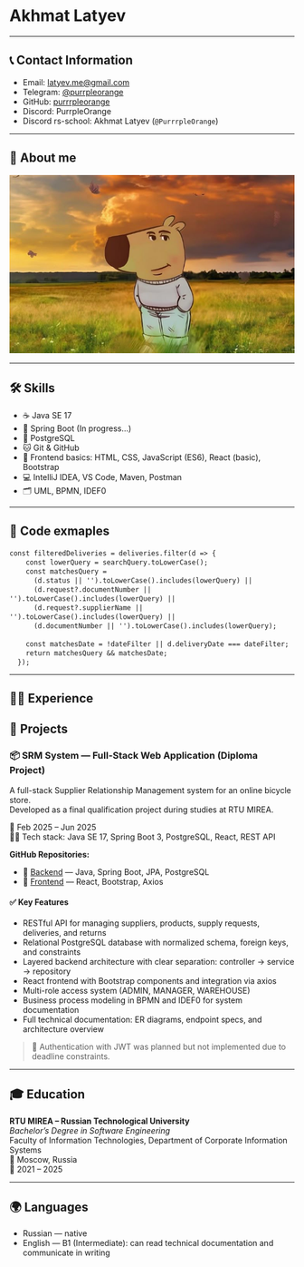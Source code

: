 # Akhmat Latyev
---
## 📞 Contact Information
- Email: latyev.me@gmail.com  
- Telegram: [@purrpleorange](https://t.me/purrpleorange)
- GitHub: [purrrpleorange](https://github.com/purrrpleorange)
- Discord: PurrpleOrange
- Discord rs-school: Akhmat Latyev (`@PurrrpleOrange`)

---
## 👾 About me

![alt text](image-1.png)

---
## 🛠️ Skills
- ☕ Java SE 17
- 🌱 Spring Boot (In progress...)
- 🐘 PostgreSQL
- 🐱 Git & GitHub
- 🎨 Frontend basics: HTML, CSS, JavaScript (ES6), React (basic), Bootstrap
- 💻 IntelliJ IDEA, VS Code, Maven, Postman
- 🗂️ UML, BPMN, IDEF0

---
## 🧾 Code exmaples
```
const filteredDeliveries = deliveries.filter(d => {
    const lowerQuery = searchQuery.toLowerCase();
    const matchesQuery =
      (d.status || '').toLowerCase().includes(lowerQuery) ||
      (d.request?.documentNumber || '').toLowerCase().includes(lowerQuery) ||
      (d.request?.supplierName || '').toLowerCase().includes(lowerQuery) ||
      (d.documentNumber || '').toLowerCase().includes(lowerQuery);

    const matchesDate = !dateFilter || d.deliveryDate === dateFilter;
    return matchesQuery && matchesDate;
  });
  ```
---
## 🧑‍💼 Experience

## 📂 Projects

### 📦 SRM System — Full-Stack Web Application (Diploma Project) 

A full-stack Supplier Relationship Management system for an online bicycle store.  
Developed as a final qualification project during studies at RTU MIREA.

📅 Feb 2025 – Jun 2025  
🧑‍💻 Tech stack: Java SE 17, Spring Boot 3, PostgreSQL, React, REST API

**GitHub Repositories:**  
- 🔗 [Backend](https://github.com/PurrrpleOrange/srm-backend) — Java, Spring Boot, JPA, PostgreSQL  
- 🔗 [Frontend](https://github.com/PurrrpleOrange/srm-frontend) — React, Bootstrap, Axios

#### ✅ Key Features

- RESTful API for managing suppliers, products, supply requests, deliveries, and returns
- Relational PostgreSQL database with normalized schema, foreign keys, and constraints
- Layered backend architecture with clear separation: controller → service → repository
- React frontend with Bootstrap components and integration via axios
- Multi-role access system (ADMIN, MANAGER, WAREHOUSE)
- Business process modeling in BPMN and IDEF0 for system documentation
- Full technical documentation: ER diagrams, endpoint specs, and architecture overview

> 🔸 Authentication with JWT was planned but not implemented due to deadline constraints.

---
## 🎓 Education

**RTU MIREA – Russian Technological University**  
_Bachelor’s Degree in Software Engineering_  
Faculty of Information Technologies, Department of Corporate Information Systems  
📍 Moscow, Russia  
📅 2021 – 2025

---
## 🌍 Languages

- Russian — native  
- English — B1 (Intermediate): can read technical documentation and communicate in writing

